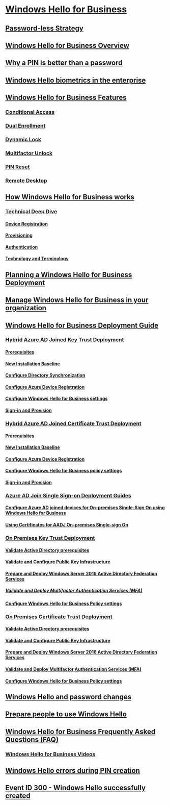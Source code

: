﻿# [Windows Hello for Business](hello-identity-verification.md)

## [Password-less Strategy](passwordless-strategy.md)

## [Windows Hello for Business Overview](hello-overview.md)
## [Why a PIN is better than a password](hello-why-pin-is-better-than-password.md)
## [Windows Hello biometrics in the enterprise](hello-biometrics-in-enterprise.md)

## [Windows Hello for Business Features](hello-features.md)
### [Conditional Access](hello-feature-conditional-access.md)
### [Dual Enrollment](hello-feature-dual-enrollment.md)
### [Dynamic Lock](hello-feature-dynamic-lock.md)
### [Multifactor Unlock](feature-multifactor-unlock.md)
### [PIN Reset](hello-feature-pin-reset.md)
### [Remote Desktop](hello-feature-remote-desktop.md)

## [How Windows Hello for Business works](hello-how-it-works.md)
### [Technical Deep Dive](hello-how-it-works.md#technical-deep-dive)
#### [Device Registration](hello-how-it-works-device-registration.md)
#### [Provisioning](hello-how-it-works-provisioning.md)
#### [Authentication](hello-how-it-works-authentication.md)
#### [Technology and Terminology](hello-how-it-works-technology.md)

## [Planning a Windows Hello for Business Deployment](hello-planning-guide.md)

## [Manage Windows Hello for Business in your organization](hello-manage-in-organization.md)

## [Windows Hello for Business Deployment Guide](hello-deployment-guide.md)

### [Hybrid Azure AD Joined Key Trust Deployment](hello-hybrid-key-trust.md)
#### [Prerequisites](hello-hybrid-key-trust-prereqs.md)
#### [New Installation Baseline](hello-hybrid-key-new-install.md)
#### [Configure Directory Synchronization](hello-hybrid-key-trust-dirsync.md)
#### [Configure Azure Device Registration](hello-hybrid-key-trust-devreg.md)
#### [Configure Windows Hello for Business settings](hello-hybrid-key-whfb-settings.md)
#### [Sign-in and Provision](hello-hybrid-key-whfb-provision.md)

### [Hybrid Azure AD Joined Certificate Trust Deployment](hello-hybrid-cert-trust.md)
#### [Prerequisites](hello-hybrid-cert-trust-prereqs.md)
#### [New Installation Baseline](hello-hybrid-cert-new-install.md)
#### [Configure Azure Device Registration](hello-hybrid-cert-trust-devreg.md)
#### [Configure Windows Hello for Business policy settings](hello-hybrid-cert-whfb-settings.md)
#### [Sign-in and Provision](hello-hybrid-cert-whfb-provision.md)

### [Azure AD Join Single Sign-on Deployment Guides](hello-hybrid-aadj-sso.md)
#### [Configure Azure AD joined devices for On-premises Single-Sign On using Windows Hello for Business](hello-hybrid-aadj-sso-base.md)
#### [Using Certificates for AADJ On-premises Single-sign On](hello-hybrid-aadj-sso-cert.md)

### [On Premises Key Trust Deployment](hello-deployment-key-trust.md)
#### [Validate Active Directory prerequisites](hello-key-trust-validate-ad-prereq.md)
#### [Validate and Configure Public Key Infrastructure](hello-key-trust-validate-pki.md)
#### [Prepare and Deploy Windows Server 2016 Active Directory Federation Services](hello-key-trust-adfs.md)
##### [Validate and Deploy Multifactor Authentication Services (MFA)](hello-key-trust-validate-deploy-mfa.md)
#### [Configure Windows Hello for Business Policy settings](hello-key-trust-policy-settings.md)

### [On Premises Certificate Trust Deployment](hello-deployment-cert-trust.md)
#### [Validate Active Directory prerequisites](hello-cert-trust-validate-ad-prereq.md)
#### [Validate and Configure Public Key Infrastructure](hello-cert-trust-validate-pki.md)
#### [Prepare and Deploy Windows Server 2016 Active Directory Federation Services](hello-cert-trust-adfs.md)
#### [Validate and Deploy Multifactor Authentication Services (MFA)](hello-cert-trust-validate-deploy-mfa.md)
#### [Configure Windows Hello for Business Policy settings](hello-cert-trust-policy-settings.md)

## [Windows Hello and password changes](hello-and-password-changes.md)
## [Prepare people to use Windows Hello](hello-prepare-people-to-use.md)

## [Windows Hello for Business Frequently Asked Questions (FAQ)](hello-faq.md)
### [Windows Hello for Business Videos](hello-videos.md)

## [Windows Hello errors during PIN creation](hello-errors-during-pin-creation.md)
## [Event ID 300 - Windows Hello successfully created](hello-event-300.md)
